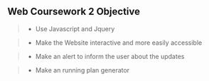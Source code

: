 ## Web Coursework 2 Objective 
 > - Use Javascript and Jquery 
 
 > - Make the Website interactive and more easily accessible 
 
 > - Make an alert to inform the user about the updates

 > - Make an running plan generator  
  